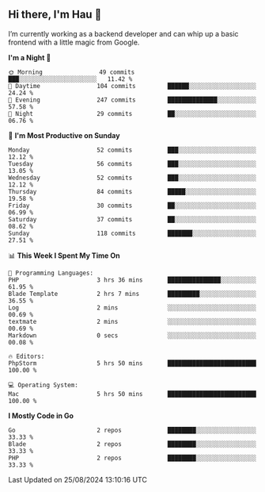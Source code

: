 ## Hi there, I'm Hau 👋
I’m currently working as a backend developer and can whip up a basic frontend with a little magic from Google. 

<!--START_SECTION:waka-->
**I'm a Night 🦉** 

```text
🌞 Morning                49 commits          ███░░░░░░░░░░░░░░░░░░░░░░   11.42 % 
🌆 Daytime                104 commits         ██████░░░░░░░░░░░░░░░░░░░   24.24 % 
🌃 Evening                247 commits         ██████████████░░░░░░░░░░░   57.58 % 
🌙 Night                  29 commits          ██░░░░░░░░░░░░░░░░░░░░░░░   06.76 % 
```
📅 **I'm Most Productive on Sunday** 

```text
Monday                   52 commits          ███░░░░░░░░░░░░░░░░░░░░░░   12.12 % 
Tuesday                  56 commits          ███░░░░░░░░░░░░░░░░░░░░░░   13.05 % 
Wednesday                52 commits          ███░░░░░░░░░░░░░░░░░░░░░░   12.12 % 
Thursday                 84 commits          █████░░░░░░░░░░░░░░░░░░░░   19.58 % 
Friday                   30 commits          ██░░░░░░░░░░░░░░░░░░░░░░░   06.99 % 
Saturday                 37 commits          ██░░░░░░░░░░░░░░░░░░░░░░░   08.62 % 
Sunday                   118 commits         ███████░░░░░░░░░░░░░░░░░░   27.51 % 
```


📊 **This Week I Spent My Time On** 

```text
💬 Programming Languages: 
PHP                      3 hrs 36 mins       ███████████████░░░░░░░░░░   61.95 % 
Blade Template           2 hrs 7 mins        █████████░░░░░░░░░░░░░░░░   36.55 % 
Log                      2 mins              ░░░░░░░░░░░░░░░░░░░░░░░░░   00.69 % 
textmate                 2 mins              ░░░░░░░░░░░░░░░░░░░░░░░░░   00.69 % 
Markdown                 0 secs              ░░░░░░░░░░░░░░░░░░░░░░░░░   00.08 % 

🔥 Editors: 
PhpStorm                 5 hrs 50 mins       █████████████████████████   100.00 % 

💻 Operating System: 
Mac                      5 hrs 50 mins       █████████████████████████   100.00 % 
```

**I Mostly Code in Go** 

```text
Go                       2 repos             ████████░░░░░░░░░░░░░░░░░   33.33 % 
Blade                    2 repos             ████████░░░░░░░░░░░░░░░░░   33.33 % 
PHP                      2 repos             ████████░░░░░░░░░░░░░░░░░   33.33 % 
```




 Last Updated on 25/08/2024 13:10:16 UTC
<!--END_SECTION:waka-->
